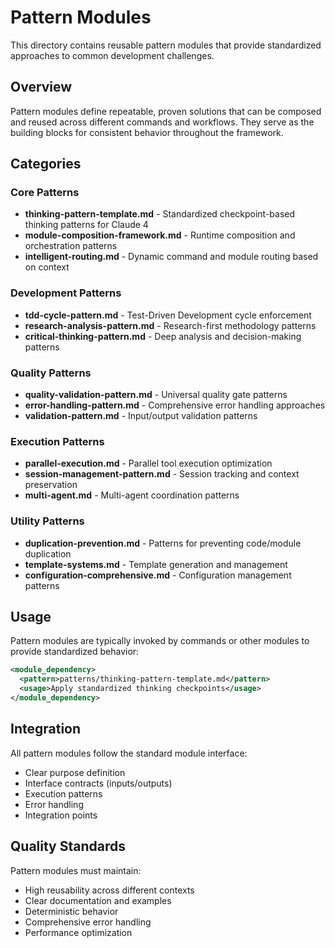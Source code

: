 # Pattern Modules

This directory contains reusable pattern modules that provide standardized approaches to common development challenges.

## Overview

Pattern modules define repeatable, proven solutions that can be composed and reused across different commands and workflows. They serve as the building blocks for consistent behavior throughout the framework.

## Categories

### Core Patterns
- **thinking-pattern-template.md** - Standardized checkpoint-based thinking patterns for Claude 4
- **module-composition-framework.md** - Runtime composition and orchestration patterns
- **intelligent-routing.md** - Dynamic command and module routing based on context

### Development Patterns
- **tdd-cycle-pattern.md** - Test-Driven Development cycle enforcement
- **research-analysis-pattern.md** - Research-first methodology patterns
- **critical-thinking-pattern.md** - Deep analysis and decision-making patterns

### Quality Patterns
- **quality-validation-pattern.md** - Universal quality gate patterns
- **error-handling-pattern.md** - Comprehensive error handling approaches
- **validation-pattern.md** - Input/output validation patterns

### Execution Patterns
- **parallel-execution.md** - Parallel tool execution optimization
- **session-management-pattern.md** - Session tracking and context preservation
- **multi-agent.md** - Multi-agent coordination patterns

### Utility Patterns
- **duplication-prevention.md** - Patterns for preventing code/module duplication
- **template-systems.md** - Template generation and management
- **configuration-comprehensive.md** - Configuration management patterns

## Usage

Pattern modules are typically invoked by commands or other modules to provide standardized behavior:

```xml
<module_dependency>
  <pattern>patterns/thinking-pattern-template.md</pattern>
  <usage>Apply standardized thinking checkpoints</usage>
</module_dependency>
```

## Integration

All pattern modules follow the standard module interface:
- Clear purpose definition
- Interface contracts (inputs/outputs)
- Execution patterns
- Error handling
- Integration points

## Quality Standards

Pattern modules must maintain:
- High reusability across different contexts
- Clear documentation and examples
- Deterministic behavior
- Comprehensive error handling
- Performance optimization